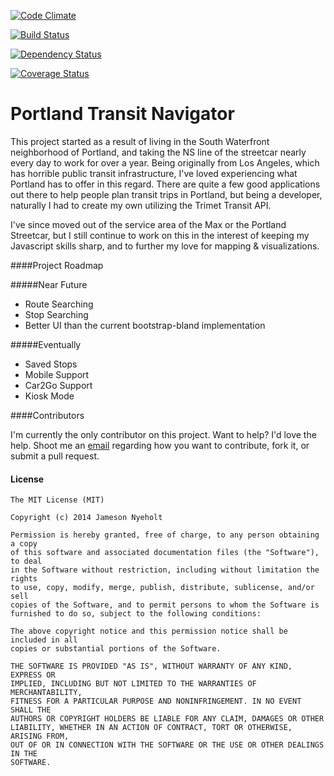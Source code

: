 [![Code Climate](https://codeclimate.com/github/wintermuted/Portland-Streetcar-App.png)](https://codeclimate.com/github/wintermuted/Portland-Streetcar-App)

[![Build Status](https://travis-ci.org/wintermuted/Portland-Transit-Navigator.svg?branch=master)](https://travis-ci.org/wintermuted/Portland-Transit-Navigator)

[![Dependency Status](https://gemnasium.com/wintermuted/Portland-Transit-Navigator.svg)](https://gemnasium.com/wintermuted/Portland-Transit-Navigator)

[![Coverage Status](https://coveralls.io/repos/wintermuted/Portland-Streetcar-App/badge.png)](https://coveralls.io/r/wintermuted/Portland-Streetcar-App)

Portland Transit Navigator
======================

This project started as a result of living in the South Waterfront neighborhood of Portland, and taking the NS line of the streetcar nearly every day to work for over a year.  Being originally from Los Angeles, which has horrible public transit infrastructure, I've loved experiencing what Portland has to offer in this regard.  There are quite a few good applications out there to help people plan transit trips in Portland, but being a developer, naturally I had to create my own utilizing the Trimet Transit API.

I've since moved out of the service area of the Max or the Portland Streetcar, but I still continue to work on this in the interest of keeping my Javascript skills sharp, and to further my love for mapping & visualizations.

####Project Roadmap

#####Near Future

- Route Searching
- Stop Searching
- Better UI than the current bootstrap-bland implementation

#####Eventually

- Saved Stops
- Mobile Support
- Car2Go Support
- Kiosk Mode

####Contributors

I'm currently the only contributor on this project.  Want to help?  I'd love the help.  Shoot me an [email](mailto:jameson.nyeholt@gmail.com) regarding how you want to contribute, fork it, or submit a pull request.

#### License

    The MIT License (MIT)
    
    Copyright (c) 2014 Jameson Nyeholt
    
    Permission is hereby granted, free of charge, to any person obtaining a copy
    of this software and associated documentation files (the "Software"), to deal
    in the Software without restriction, including without limitation the rights
    to use, copy, modify, merge, publish, distribute, sublicense, and/or sell
    copies of the Software, and to permit persons to whom the Software is
    furnished to do so, subject to the following conditions:
    
    The above copyright notice and this permission notice shall be included in all
    copies or substantial portions of the Software.
    
    THE SOFTWARE IS PROVIDED "AS IS", WITHOUT WARRANTY OF ANY KIND, EXPRESS OR
    IMPLIED, INCLUDING BUT NOT LIMITED TO THE WARRANTIES OF MERCHANTABILITY,
    FITNESS FOR A PARTICULAR PURPOSE AND NONINFRINGEMENT. IN NO EVENT SHALL THE
    AUTHORS OR COPYRIGHT HOLDERS BE LIABLE FOR ANY CLAIM, DAMAGES OR OTHER
    LIABILITY, WHETHER IN AN ACTION OF CONTRACT, TORT OR OTHERWISE, ARISING FROM,
    OUT OF OR IN CONNECTION WITH THE SOFTWARE OR THE USE OR OTHER DEALINGS IN THE
    SOFTWARE.

